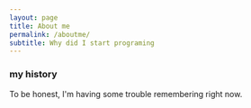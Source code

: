 ```yaml
---
layout: page
title: About me
permalink: /aboutme/
subtitle: Why did I start programing
---
```




### my history

To be honest, I'm having some trouble remembering right now.
